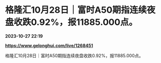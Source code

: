 # 格隆汇10月28日｜富时A50期指连续夜盘收跌0.92%，报11885.000点。

**2023-10-27 22:19**

**https://www.gelonghui.com/live/1268451**

格隆汇10月28日｜富时A50期指连续夜盘收跌0.92%，报11885.000点。